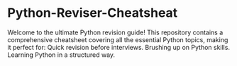 # Python-Reviser-Cheatsheat
Welcome to the ultimate Python revision guide! This repository contains a comprehensive cheatsheet covering all the essential Python topics, making it perfect for:  Quick revision before interviews. Brushing up on Python skills. Learning Python in a structured way.
